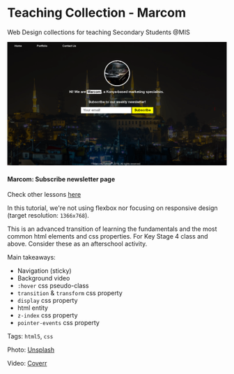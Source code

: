# Teaching Collection - Marcom
Web Design collections for teaching Secondary Students @MIS

![alt text][screenshot]

[screenshot]: screenshot.png "Marcom Screenshot"

#### Marcom: Subscribe newsletter page

Check other lessons [here](https://github.com/jaeyson/teaching-collection)

In this tutorial, we're not using flexbox nor focusing on responsive design (target resolution: `1366x768`).

This is an advanced transition of learning the fundamentals and the most common html elements and css properties. For Key Stage 4 class and above. Consider these as an afterschool activity.

Main takeaways:

- Navigation (sticky)
- Background video
- `:hover` css pseudo-class
- `transition` & `transform` css property
- `display` css property
- html entity
- `z-index` css property
- `pointer-events` css property


Tags: `html5`, `css`

Photo: [Unsplash](https://source.unsplash.com/)

Video: [Coverr](https://coverr.co)
